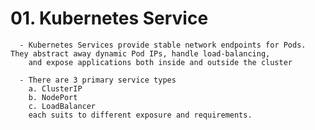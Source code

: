 # 01. Kubernetes Service
      - Kubernetes Services provide stable network endpoints for Pods. They abstract away dynamic Pod IPs, handle load-balancing,
        and expose applications both inside and outside the cluster
      
      - There are 3 primary service types
        a. ClusterIP
        b. NodePort
        c. LoadBalancer
        each suits to different exposure and requirements.


